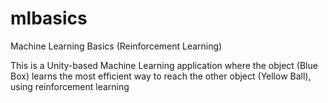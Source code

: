# mlbasics
Machine Learning Basics (Reinforcement Learning)

This is a Unity-based Machine Learning application where the object (Blue Box) learns the most efficient way to reach the other object (Yellow Ball), using reinforcement learning
